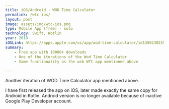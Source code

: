 ```yaml
---
title: iOS/Android - WOD Time Calculator
permalink: /wtc-ios/
layout: post
image: assets/img/wtc-ios.png
type: Mobile App (free) - solo
technology: Swift, Kotlin
year: 2018
iOSLink: https://apps.apple.com/us/app/wod-time-calculator/id1350230255
summary:
    - Free app with 10000+ downloads
    - One of the iterations of the Wod Time Calculator
    - Same functionality as the web WTC app mentioned above
    
---
```

Another iteration of WOD Time Calculator app mentioned above.

I have first released the app on iOS, later made exactly the same copy for Android in Kotlin. Android version is no longer available because of inactive Google Play Developer account. 
<!--more-->